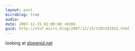 ```yaml
---
layout: post
microblog: true
audio: 
date: 2007-12-15 02:00:00 +0200
guid: http://xtof.micro.blog/2007/12/15/t503181652.html
---
```

looking at [slopenid.net](http://slopenid.net/)
